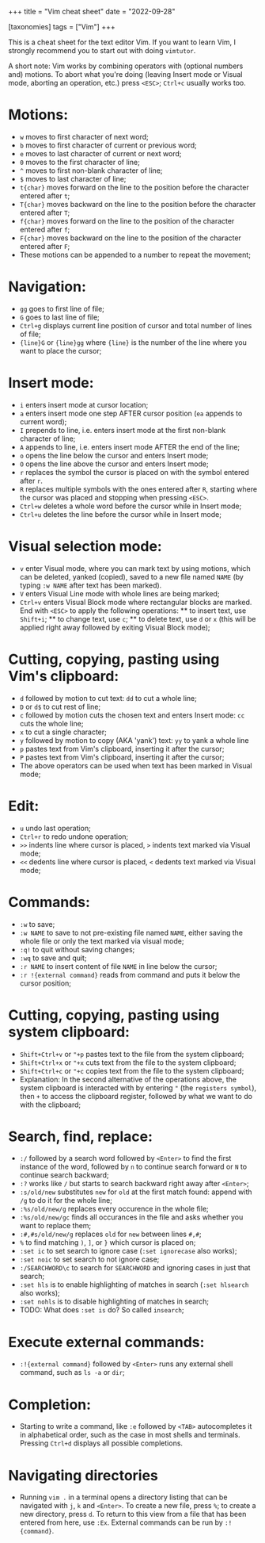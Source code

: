 +++
title = "Vim cheat sheet"
date = "2022-09-28"

[taxonomies]
tags = ["Vim"]
+++

This is a cheat sheet for the text editor Vim. If you want to learn Vim, I strongly recommend you to start out with doing `vimtutor`.

<!-- more -->
A short note: Vim works by combining operators with (optional numbers and) motions. 
To abort what you're doing (leaving Insert mode or Visual mode, aborting an operation, etc.) press `<ESC>`; `Ctrl+c` usually works too.

# Motions:
  * `w`  moves to first character of next word;
  * `b`  moves to first character of current or previous word;
  * `e`  moves to last character of current or next word;
  * `0`  moves to the first character of line;
  * `^`  moves to first non-blank character of line;
  * `$`  moves to last character of line;
  * `t{char}`  moves forward on the line to the position before the character entered after `t`;
  * `T{char}`  moves backward on the line to the position before the character entered after `T`;
  * `f{char}`  moves forward on the line to the position of the character entered after `f`;
  * `F{char}`  moves backward on the line to the position of the character entered after `F`;
  * These motions can be appended to a number to repeat the movement;

# Navigation:
  * `gg`  goes to first line of file;
  * `G`  goes to last line of file;
  * `Ctrl+g`  displays current line position of cursor and total number of lines of file;
  * `{line}G` or `{line}gg`  where `{line}` is the number of the line where you want to place the cursor;

# Insert mode:
  * `i`  enters insert mode at cursor location;
  * `a`  enters insert mode one step AFTER cursor position (`ea` appends to current word);
  * `I`  prepends to line, i.e. enters insert mode at the first non-blank character of line;
  * `A`  appends to line, i.e. enters insert mode AFTER the end of the line; 
  * `o`  opens the line below the cursor and enters Insert mode;
  * `O`  opens the line above the cursor and enters Insert mode;
  * `r`  replaces the symbol the cursor is placed on with the symbol entered after `r`.
  * `R`  replaces multiple symbols with the ones entered after  `R`, starting where the cursor was placed and stopping when pressing `<ESC>`.
  * `Ctrl+w`  deletes a whole word before the cursor while in Insert mode;
  * `Ctrl+u`  deletes the line before the cursor while in Insert mode;

# Visual selection mode:
  * `v`  enter Visual mode, where you can mark text by using motions, which can be deleted, yanked (copied), 
      saved to a new file named `NAME` (by typing  `:w NAME`  after text has been marked). 
  * `V`  enters Visual Line mode with whole lines are being marked;
  * `Ctrl+v`  enters Visual Block mode where rectangular blocks are marked. End with `<ESC>` to apply the following operations:
   ** to insert text, use  `Shift+i`;
   ** to change text, use `c`;
   ** to delete text, use `d` or `x` (this will be applied right away followed by exiting Visual Block mode);

# Cutting, copying, pasting using Vim's clipboard:
  * `d`  followed by motion to cut text: `dd`  to cut a whole line;
  * `D` or `d$`  to cut rest of line;
  * `c`  followed by motion cuts the chosen text and enters Insert mode: `cc` cuts the whole line; 
  * `x`  to cut a single character;
  * `y`  followed by motion to copy (AKA 'yank') text: `yy`  to yank a whole line
  * `p`  pastes text from Vim's clipboard, inserting it after the cursor;
  * `P`  pastes text from Vim's clipboard, inserting it after the cursor;
  * The above operators can be used when text has been marked in Visual mode;

# Edit:
  * `u`  undo last operation;
  * `Ctrl+r`  to redo undone operation;
  * `>>`  indents line where cursor is placed, `>` indents text marked via Visual mode;
  * `<<`  dedents line where cursor is placed, `<` dedents text marked via Visual mode;
  
# Commands:
  * `:w`  to save;
  * `:w NAME`  to save to not pre-existing file named `NAME`, either saving the whole file or 
     only the text marked via visual mode;
  * `:q!`  to quit without saving changes;
  * `:wq`  to save and quit;
  * `:r NAME`  to insert content of file `NAME` in line below the cursor;
  * `:r !{external command}`  reads from command and puts it below the cursor position;

# Cutting, copying, pasting using system clipboard:
  * `Shift+Ctrl+v` or `"+p`  pastes text to the file from the system clipboard;
  * `Shift+Ctrl+x` or `"+x`  cuts text from the file to the system clipboard;
  * `Shift+Ctrl+c` or `"+c`  copies text from the file to the system clipboard;
  * Explanation: In the second alternative of the operations above, the system clipboard is interacted with by entering `"` (the `registers symbol`), 
    then `+` to access the clipboard register, followed by what we want to do with the clipboard;  

# Search, find, replace:
  * `:/`  followed by a search word followed by `<Enter>` to find the first instance of the word,
      followed by  `n`  to continue search forward or  `N`  to continue search backward;
  * `:?` works like  `/`  but starts to search backward right away after `<Enter>`;
  * `:s/old/new`  substitutes `new` for `old` at the first match found: append with  `/g`  to
      do it for the whole line;
  * `:%s/old/new/g`  replaces every occurence in the whole file;
  * `:%s/old/new/gc`  finds all occurances in the file and asks whether you want to replace them;
  * `:#,#s/old/new/g`  replaces `old` for `new` between lines `#,#`;
  * `%`  to find matching `)`, `]`, or `}` which cursor is placed on;
  * `:set ic`  to set search to ignore case (`:set ignorecase`  also works);
  * `:set noic`  to set search to not ignore case;
  * `:/SEARCHWORD\c`  to search for `SEARCHWORD` and ignoring cases in just that search;
  * `:set hls`  is to enable highlighting of matches in search (`:set hlsearch`  also works);
  * `:set nohls`  is to disable highlighting of matches in search;
  * TODO: What does  `:set is`  do? So called `insearch`;

# Execute external commands:
  * `:!{external command}`  followed by `<Enter>` runs any external shell command, such as `ls -a` or `dir`;
  
# Completion:
  * Starting to write a command, like  `:e`  followed by  `<TAB>`  autocompletes it in
    alphabetical order, such as the case in most shells and terminals. Pressing 
    `Ctrl+d`  displays all possible completions.

# Navigating directories
  * Running `vim .` in a terminal opens a directory listing that can be navigated with `j`, `k` and `<Enter>`. 
    To create a new file, press `%`; to create a new directory, press `d`. To return to this view from a file that has been entered from here, 
    use `:Ex`. External commands can be run by `:! {command}`.

